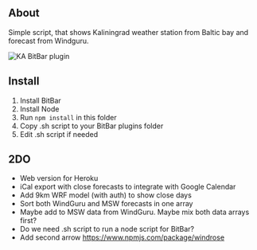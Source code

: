 ## About ##

Simple script, that shows Kaliningrad weather station from Baltic bay and forecast from Windguru.

![KA BitBar plugin](https://cloud.githubusercontent.com/assets/2384694/25352337/0415bd4a-292c-11e7-950a-66a07c115532.png)

## Install ##

1. Install BitBar
2. Install Node
3. Run `npm install` in this folder
4. Copy .sh script to your BitBar plugins folder
5. Edit .sh script if needed

## 2DO ##

* Web version for Heroku
* iCal export with close forecasts to integrate with Google Calendar
* Add 9km WRF model (with auth) to show close days
* Sort both WindGuru and MSW forecasts in one array
* Maybe add to MSW data from WindGuru. Maybe mix both data arrays first?
* Do we need .sh script to run a node script for BitBar?
* Add second arrow https://www.npmjs.com/package/windrose